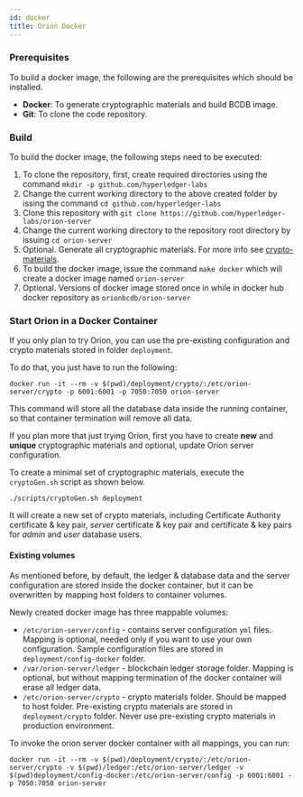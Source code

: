 ```yaml
---
id: docker
title: Orion Docker
---
```


<!--
 Copyright IBM Corp. All Rights Reserved.

 SPDX-License-Identifier: CC-BY-4.0
 -->

### Prerequisites

To build a docker image, the following are the prerequisites which should be installed.

  - **Docker**: To generate cryptographic materials and build BCDB image.
  - **Git**: To clone the code repository.

### Build

To build the docker image, the following steps need to be executed:

  1. To clone the repository, first, create required directories using the command `mkdir -p github.com/hyperledger-labs`
  2. Change the current working directory to the above created folder by issing the command `cd github.com/hyperledger-labs`
  3. Clone this repository with `git clone https://github.com/hyperledger-labs/orion-server`
  4. Change the current working directory to the repository root directory by issuing `cd orion-server`
  5. Optional. Generate all cryptographic materials. For more info see [crypto-materials](crypto-materials).
  6. To build the docker image, issue the command `make docker` which will create a docker image named `orion-server`
  7. Optional. Versions of docker image stored once in while in docker hub docker repository as `orionbcdb/orion-server`

### Start Orion in a Docker Container
If you only plan to try Orion, you can use the pre-existing configuration and crypto materials stored in folder `deployment`.

To do that, you just have to run the following:
```
docker run -it --rm -v $(pwd)/deployment/crypto/:/etc/orion-server/crypto -p 6001:6001 -p 7050:7050 orion-server
``` 
This command will store all the database data inside the running container, so that container termination will remove all data.

If you plan more that just trying Orion, first you have to create __new__ and __unique__ cryptographic materials and optional, update Orion server configuration.   

To create a minimal set of cryptographic materials, execute the `cryptoGen.sh` script as shown below.
```
./scripts/cryptoGen.sh deployment
```
It will create a new set of crypto materials, including Certificate Authority certificate & key pair, _server_ certificate & key pair and certificate & key pairs for _admin_ and _user_ database users.

#### Existing volumes
As mentioned before, by default, the ledger & database data and the server configuration are stored inside the docker container, but it can be overwritten by mapping host folders to container volumes.

Newly created docker image has three mappable volumes:
* `/etc/orion-server/config` - contains server configuration `yml` files. Mapping is optional, needed only if you want to use your own configuration. Sample configuration files are stored in `deployment/config-docker` folder.
* `/var/orion-server/ledger` - blockchain ledger storage folder. Mapping is optional, but without mapping termination of the docker container will erase all ledger data.
* `/etc/orion-server/crypto` - crypto materials folder. Should be mapped to host folder. Pre-existing crypto materials are stored in `deployment/crypto` folder. Never use pre-existing crypto materials in production environment.  

To invoke the orion server docker container with all mappings, you can run:
```
docker run -it --rm -v $(pwd)/deployment/crypto/:/etc/orion-server/crypto -v $(pwd)/ledger:/etc/orion-server/ledger -v $(pwd)deployment/config-docker:/etc/orion-server/config -p 6001:6001 -p 7050:7050 orion-server
``` 
